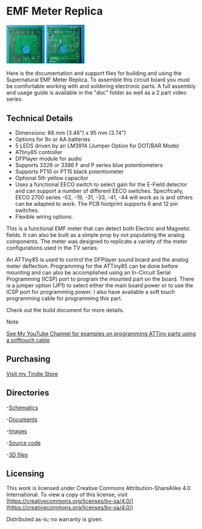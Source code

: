 # EMF Meter Replica

<img src="img/EMF_Meter_PCB_f.jpg" width="20%">
<img src="img/EMF_Meter_PCB_b.jpg" width="20%">

Here is the documentation and support files for building and using the Supernatural EMF Meter Replica. 
To assemble this circuit board you must be comfortable working with and soldering electronic parts.
A full assembly and usage guide is available in the "doc" folder as well as a 2 part video series.

## Technical Details

* Dimensions: 86 mm (3.46") x 95 mm (3.74") 
* Options for 9v or AA batteries
* 5 LEDS driven by an LM3914 (Jumper Option for DOT/BAR Mode)
* ATtiny85 controller
* DFPlayer module for audio
* Supports 3326 or 3386 F and P series blue potentiometers
* Supports PT10 or PT15 black potentiometer
* Optional 5th yellow capacitor
* Uses a functional EECO switch to select gain for the E-Field detector and can support a number of different EECO switches. Specifically, EECO 2700 series -02, -19, -31, -33, -41, -44 will work as is and others can be adapted to work. The PCB footprint supports 6 and 12 pin switches.
* Flexible wiring options.

This is a functional EMF meter that can detect both Electric and Magnetic fields. 
It can also be built as a simple prop by not populating the analog components. 
The meter was designed to replicate a variety of the meter configurations used in the TV series.

An ATTiny85 is used to control the DFPlayer sound board and the analog meter deflection. 
Programming for the ATTiny85 can be done before mounting and can also be accomplished using an In-Circuit Serial Programming (ICSP) port to program the mounted part on the board. 
There is a jumper option (JP1) to select either the main board power or to use the ICSP port for programming power. I also have available a soft touch programming cable for programming this part. 

Check out the build document for more details.

> [!NOTE]
> [See My YouTube Channel for examples on programming ATTiny parts using a softtouch cable](https://www.youtube.com/@Johnny_Electronic/playlists)


## Purchasing
[Visit my Tindie Store](https://www.tindie.com/stores/johnnyelectronic/)


## Directories

-[Schematics](schematics/)

-[Documents](doc/)

-[Images](img/)

-[Source code](src/)

-[3D files](3D/)


## Licensing

This work is licensed under Creative Commons Attribution-ShareAlike 4.0 International. 
To view a copy of this license, visit [https://creativecommons.org/licenses/by-sa/4.0/](https://creativecommons.org/licenses/by-sa/4.0/)

Distributed as-is; no warranty is given.






